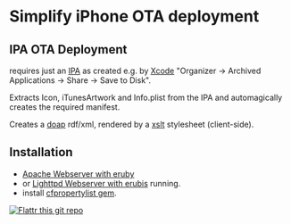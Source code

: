 
# Simplify iPhone OTA deployment

## IPA OTA Deployment

requires just an [IPA](https://en.wikipedia.org/wiki/.ipa_%28file_extension%29) as created
e.g. by [Xcode](http://developer.apple.com/tools/xcode/)
"Organizer -> Archived Applications -> Share -> Save to Disk".

Extracts Icon, iTunesArtwork and Info.plist from the IPA and automagically creates the
required manifest.

Creates a [doap](http://usefulinc.com/doap/) rdf/xml,
rendered by a [xslt](http://www.w3.org/TR/xslt) stylesheet (client-side).

## Installation

- [Apache Webserver with eruby](http://www.google.de/search?q="eruby"+apache)
- or [Lighttpd Webserver with erubis](http://www.google.de/search?q="erubis"+lighttpd) running.
- install [cfpropertylist gem](https://github.com/ckruse/CFPropertyList).

[![Flattr this git repo](http://api.flattr.com/button/flattr-badge-large.png)](https://flattr.com/submit/auto?user_id=mro&url=https://github.com/mro/iOS-OTA&title=iOS-OTA&language=&tags=github&category=software) 
